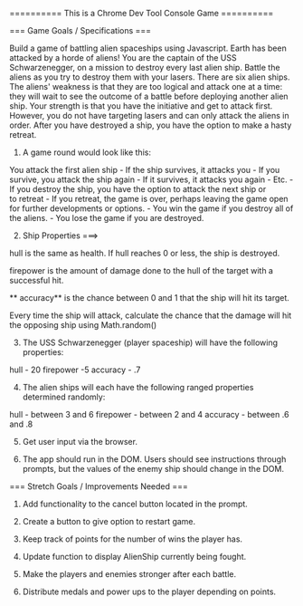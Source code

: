 ========== This is a Chrome Dev Tool Console Game ==========


=== Game Goals / Specifications ===


Build a game of battling alien spaceships using Javascript. Earth has been attacked by a horde of aliens! You are the captain of the USS Schwarzenegger, on a mission to destroy every last alien ship. Battle the aliens as you try to destroy them with your lasers. There are six alien ships. The aliens' weakness is that they are too logical and attack one at a time: they will wait to see the outcome of a battle before deploying another alien ship. Your strength is that you have the initiative and get to attack first. However, you do not have targeting lasers and can only attack the aliens in order. After you have destroyed a ship, you have the option to make a hasty retreat.

1. A game round would look like this:

You attack the first alien ship - If the ship survives, it attacks you - If you survive, you attack the ship again - If it survives, it attacks you again - Etc. - If you destroy the ship, you have the option to attack the next ship or to retreat - If you retreat, the game is over, perhaps leaving the game open for further developments or options. - You win the game if you destroy all of the aliens. - You lose the game if you are destroyed.


2. Ship Properties ===>

hull is the same as health. If hull reaches 0 or less, the ship is destroyed.

firepower is the amount of damage done to the hull of the target with a successful hit. 

** accuracy** is the chance between 0 and 1 that the ship will hit its target. 

Every time the ship will attack, calculate the chance that the damage will hit the opposing ship using Math.random()



3. The USS Schwarzenegger (player spaceship) will have the following properties:

hull - 20 firepower -5 accuracy - .7


4. The alien ships will each have the following ranged properties determined randomly:

hull - between 3 and 6 firepower - between 2 and 4 accuracy - between .6 and .8


5. Get user input via the browser.


6. The app should run in the DOM. Users should see instructions through prompts, but the values of the enemy ship should change in the DOM.


=== Stretch Goals / Improvements Needed ===


1. Add functionality to the cancel button located in the prompt.

3. Create a button to give option to restart game.

5. Keep track of points for the number of wins the player has.

7. Update function to display AlienShip currently being fought.

9. Make the players and enemies stronger after each battle.

11. Distribute medals and power ups to the player depending on points.
